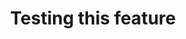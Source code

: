 ---
  title: Testing this feature
  summary: Lorem ipsum dolor sit amet, consectetur adipiscing elit. Cras placerat, lectus ac pharetra consequat, leo ligula porta elit, et turpis duis.
  category: Node.js
---